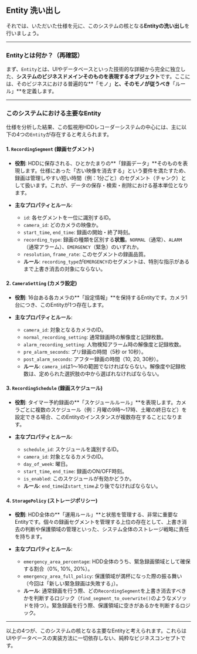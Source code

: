 ## Entity 洗い出し 

それでは、いただいた仕様を元に、このシステムの核となる**Entityの洗い出し**を行いましょう。

---
### Entityとは何か？（再確認）

まず、`Entity`とは、UIやデータベースといった技術的な詳細から完全に独立した、**システムのビジネスドメインそのものを表現するオブジェクト**です。ここには、そのビジネスにおける普遍的な**「モノ」**と、そのモノが従うべき**「ルール」**を定義します。

---
### このシステムにおける主要なEntity

仕様を分析した結果、この監視用HDDレコーダーシステムの中心には、主に以下の4つの`Entity`が存在すると考えられます。

#### **1. `RecordingSegment` (録画セグメント)**

* **役割**:
    HDDに保存される、ひとかたまりの**「録画データ」**そのものを表現します。仕様にあった「古い映像を消去する」という要件を満たすため、録画は管理しやすい短い時間（例：1分ごと）のセグメント（チャンク）として扱います。これが、データの保存・検索・削除における基本単位となります。

* **主なプロパティとルール**:
    * `id`: 各セグメントを一位に識別するID。
    * `camera_id`: どのカメラの映像か。
    * `start_time`, `end_time`: 録画の開始・終了時刻。
    * `recording_type`: 録画の種類を区別する**状態**。`NORMAL`（通常）、`ALARM`（通常アラーム）、`EMERGENCY`（緊急）のいずれか。
    * `resolution`, `frame_rate`: このセグメントの録画品質。
    * **ルール**: `recording_type`が`EMERGENCY`のセグメントは、特別な指示があるまで上書き消去の対象にならない。

#### **2. `CameraSetting` (カメラ設定)**

* **役割**:
    16台ある各カメラの**「設定情報」**を保持するEntityです。カメラ1台につき、このEntityが1つ存在します。

* **主なプロパティとルール**:
    * `camera_id`: 対象となるカメラのID。
    * `normal_recording_setting`: 通常録画時の解像度と記録枚数。
    * `alarm_recording_setting`: 人物検知アラーム時の解像度と記録枚数。
    * `pre_alarm_seconds`: プリ録画の時間（5秒 or 10秒）。
    * `post_alarm_seconds`: アフター録画の時間（10, 20, 30秒）。
    * **ルール**: `camera_id`は1〜16の範囲でなければならない。解像度や記録枚数は、定められた選択肢の中から選ばれなければならない。

#### **3. `RecordingSchedule` (録画スケジュール)**

* **役割**:
    タイマー予約録画の**「スケジュールルール」**を表現します。カメラごとに複数のスケジュール（例：月曜の9時〜17時、土曜の終日など）を設定できる場合、このEntityのインスタンスが複数存在することになります。

* **主なプロパティとルール**:
    * `schedule_id`: スケジュールを識別するID。
    * `camera_id`: 対象となるカメラのID。
    * `day_of_week`: 曜日。
    * `start_time`, `end_time`: 録画のON/OFF時刻。
    * `is_enabled`: このスケジュールが有効かどうか。
    * **ルール**: `end_time`は`start_time`より後でなければならない。

#### **4. `StoragePolicy` (ストレージポリシー)**

* **役割**:
    HDD全体の**「運用ルール」**と状態を管理する、非常に重要なEntityです。個々の録画セグメントを管理する上位の存在として、上書き消去の判断や保護領域の管理といった、システム全体のストレージ戦略に責任を持ちます。

* **主なプロパティとルール**:
    * `emergency_area_percentage`: HDD全体のうち、緊急録画領域として確保する割合（0%, 10%, 20%）。
    * `emergency_area_full_policy`: 保護領域が満杯になった際の振る舞い（今回は「新しい緊急録画は失敗する」）。
    * **ルール**: 通常録画を行う際、どの`RecordingSegment`を上書き消去すべきかを判断するロジック（`find_segment_to_overwrite()`のようなメソッドを持つ）。緊急録画を行う際、保護領域に空きがあるかを判断するロジック。

---
以上の4つが、このシステムの核となる主要なEntityと考えられます。これらはUIやデータベースの実装方法に一切依存しない、純粋なビジネスコンセプトです。
